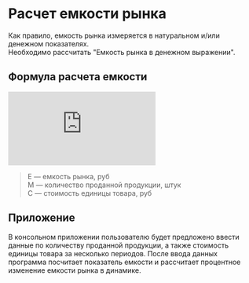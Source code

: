 # Расчет емкости рынка
Как правило, емкость рынка измеряется в натуральном и/или денежном показателях. <br/>
Необходимо рассчитать "Емкость рынка в денежном выражении".

## Формула расчета емкости
![equation](http://latex.codecogs.com/gif.latex?E=M*C)
> E — емкость рынка, руб<br/>
> M — количество проданной продукции, штук<br/>
> С — стоимость единицы товара, руб


## Приложение
В консольном приложении пользователю будет предложено ввести данные по количеству проданной продукции, а также стоимость единицы товара за несколько периодов. После ввода данных программа посчитает показатель емкости и рассчитает процентное изменение емкости рынка в динамике.
